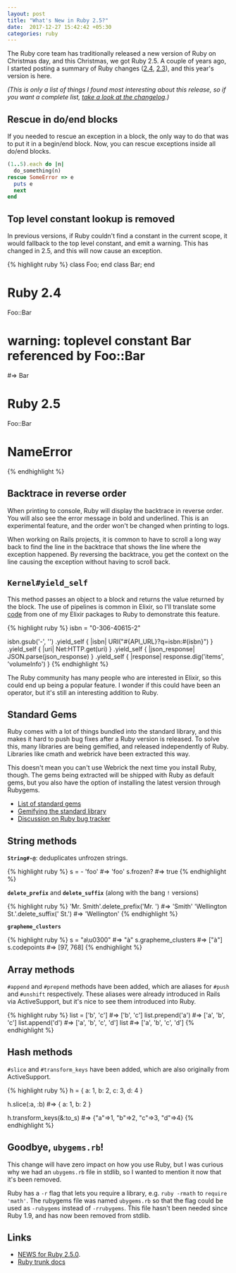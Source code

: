 ```yaml
---
layout: post
title: "What's New in Ruby 2.5?"
date:  2017-12-27 15:42:42 +05:30
categories: ruby
---
```


The Ruby core team has traditionally released a new version of Ruby
on Christmas day,
and this Christmas,
we got Ruby 2.5.
A couple of years ago,
I started posting a summary of Ruby changes
([2.4](/posts/ruby-2-4-features/),
[2.3](/posts/ruby-2-3-features/)),
and this year's version is here.

_(This is only a list of things
I found most interesting about this release,
so if you want a complete list,
[take a look at the changelog](https://github.com/ruby/ruby/blob/trunk/doc/NEWS-2.5.0).)_

## Rescue in do/end blocks

If you needed to rescue an exception in a block,
the only way to do that was to put it in a begin/end block.
Now, you can rescue exceptions inside all do/end blocks.

```ruby
(1..5).each do |n|
  do_something(n)
rescue SomeError => e
  puts e
  next
end
```

## Top level constant lookup is removed

In previous versions,
if Ruby couldn't find a constant in the current scope,
it would fallback to the top level constant,
and emit a warning.
This has changed in 2.5,
and this will now cause an exception.

{% highlight ruby %}
class Foo; end
class Bar; end

# Ruby 2.4
Foo::Bar
# warning: toplevel constant Bar referenced by Foo::Bar
#=> Bar

# Ruby 2.5
Foo::Bar
# NameError
{% endhighlight %}

## Backtrace in reverse order

When printing to console,
Ruby will display the backtrace in reverse order.
You will also see the error message in bold and underlined.
This is an experimental feature,
and the order won't be changed when printing to logs.

When working on Rails projects,
it is common to have to scroll a long way back
to find the line in the backtrace
that shows the line where the exception happened.
By reversing the backtrace,
you get the context on the line causing the exception
without having to scroll back.


## `Kernel#yield_self`

This method passes an object to a block
and returns the value returned by the block.
The use of pipelines is common in Elixir,
so I'll translate some
[code](https://github.com/nithinbekal/google_books.ex/blob/1fe98c7d2bbc2f84b1dedcdc7b248a3b85c3030d/lib/google_books.ex#L19)
from one of my Elixir packages to Ruby
to demonstrate this feature.

{% highlight ruby %}
isbn = "0-306-40615-2"

isbn.gsub('-', '')
  .yield_self { |isbn| URI("#{API_URL}?q=isbn:#{isbn}") }
  .yield_self { |uri| Net:HTTP.get(uri) }
  .yield_self { |json_response| JSON.parse(json_response) }
  .yield_self { |response| response.dig('items', 'volumeInfo') }
{% endhighlight %}

The Ruby community has many people
who are interested in Elixir,
so this could end up being a popular feature.
I wonder if this could have been an operator,
but it's still an interesting addition to Ruby.

## Standard Gems

Ruby comes with a lot of things bundled into the standard library,
and this makes it hard to push bug fixes after a Ruby version is released.
To solve this, many libraries are being gemified,
and released independently of Ruby.
Libraries like cmath and webrick have been extracted this way.

This doesn't mean you can't use Webrick the next time you install Ruby, though.
The gems being extracted will be shipped with Ruby as default gems,
but you also have the option of installing the latest version through Rubygems.

- [List of standard gems](https://stdgems.org/2.5.0/)
- [Gemifying the standard library](https://bugs.ruby-lang.org/projects/ruby/wiki/StdlibGem)
- [Discussion on Ruby bug tracker](https://bugs.ruby-lang.org/issues/5481)

## String methods

**`String#-@`**: deduplicates unfrozen strings.

{% highlight ruby %}
s = - 'foo'  #=> 'foo'
s.frozen?    #=> true
{% endhighlight %}

**`delete_prefix`** and **`delete_suffix`**
(along with the bang `!` versions)

{% highlight ruby %}
'Mr. Smith'.delete_prefix('Mr. ')      #=> 'Smith'
'Wellington St.'.delete_suffix(' St.') #=> 'Wellington'
{% endhighlight %}

**`grapheme_clusters`**

{% highlight ruby %}
s = "a\u0300"       #=> "à"
s.grapheme_clusters #=> ["à"]
s.codepoints        #=> [97, 768]
{% endhighlight %}

## Array methods

`#append` and `#prepend` methods have been added,
which are aliases for `#push` and `#unshift` respectively.
These aliases were already introduced in Rails via ActiveSupport,
but it's nice to see them introduced into Ruby.

{% highlight ruby %}
list = ['b', 'c']  #=> ['b', 'c']
list.prepend('a')  #=> ['a', 'b', 'c']
list.append('d')   #=> ['a', 'b', 'c', 'd']
list               #=> ['a', 'b', 'c', 'd']
{% endhighlight %}

## Hash methods

`#slice` and `#transform_keys` have been added,
which are also originally from ActiveSupport.

{% highlight ruby %}
h = { a: 1, b: 2, c: 3, d: 4 }

h.slice(:a, :b)
#=> { a: 1, b: 2 }

h.transform_keys(&:to_s)
#=> {"a"=>1, "b"=>2, "c"=>3, "d"=>4}
{% endhighlight %}

## Goodbye, `ubygems.rb`!

This change will have zero impact on how you use Ruby,
but I was curious why we had an `ubygems.rb` file in stdlib,
so I wanted to mention it now that it's been removed.

Ruby has a `-r` flag that lets you require a library,
e.g. `ruby -rmath` to `require 'math'`.
The rubygems file was named `ubygems.rb`
so that the flag could be used as
`-rubygems` instead of `-rrubygems`.
This file hasn't been needed since Ruby 1.9,
and has now been removed from stdlib.

## Links

- [NEWS for Ruby 2.5.0](https://github.com/ruby/ruby/blob/trunk/doc/NEWS-2.5.0).
- [Ruby trunk docs](https://docs.ruby-lang.org/en/trunk/index.html)
